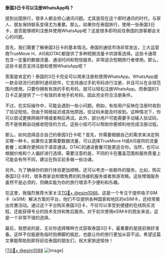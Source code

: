 **泰国3日卡可以注册WhatsApp吗？**

提到出国旅行，很多人都会担心通讯问题。尤其是现在这个即时通讯的时代，与家人、朋友保持联系变得尤为重要。那么，如果你在泰国旅行，使用一张泰国3日卡，是否能够顺利注册并使用WhatsApp呢？这是很多即将前往泰国的游客都会关心的问题。

首先，我们需要了解泰国3日卡的基本情况。泰国的通信市场非常发达，三大运营商TrueMove H、AIS和DTAC都提供了多种短期流量卡供游客选择。这些卡通常包含一定量的数据流量、通话时间和短信服务，非常适合短期旅行者使用。那么，这些卡是否支持注册和使用WhatsApp呢？

答案是肯定的！泰国的3日卡完全可以用来注册和使用WhatsApp。WhatsApp是一款全球流行的即时通讯软件，它支持通过手机号码进行注册，并且可以在全球范围内使用。只要你拥有有效的手机号码，就可以轻松注册WhatsApp。而泰国的3日卡正是提供了一个有效的本地手机号码，因此完全符合注册条件。

不过，在实际操作中，可能会遇到一些小问题。例如，有些用户反映在注册时收到了验证短信，但由于网络延迟或其他原因，验证码未能及时收到。这种情况下，你可以尝试更换网络环境或者稍后再试。此外，部分用户可能需要手动输入验证码，而不是依赖自动接收短信的方式。这些小技巧可以帮助你更顺利地完成注册过程。

那么，如何选择适合自己的泰国3日卡呢？首先，你需要根据自己的需求来决定购买哪一种卡。如果你主要需要数据流量，可以选择TrueMove H或AIS提供的流量套餐；如果你更倾向于语音通话，DTAC的通话套餐可能更适合你。当然，也可以根据价格和个人偏好进行选择。需要注意的是，不同的卡在覆盖范围和服务质量上可能会有所不同，建议在购买前多做一些功课。

另外，为了确保你的旅行体验更加顺畅，还可以考虑一些额外的服务。比如，购买泰国3日卡时，很多商家会附赠免费的机场接机服务或者旅游攻略。这些增值服务虽然不是必须的，但确实能为你的旅行增添不少便利和乐趣。

在这里，我强烈推荐大家关注[TG💪+ @esim1088](https://t.me/s/esim1088)。这是一个专注于提供电子SIM卡（eSIM）解决方案的平台，他们不仅提供各种国家和地区的eSIM卡，还经常推出优惠活动。通过这个平台购买泰国3日卡，不仅可以享受到便捷的在线购买流程，还能获得专业的技术支持和售后服务。对于初次使用eSIM卡的朋友来说，这是一个非常不错的选择。

最后，我想说的是，无论你选择哪种方式获取泰国3日卡，最重要的是提前做好准备。这样不仅能避免临时抱佛脚的尴尬，也能让你的旅行更加从容不迫。希望这篇文章能帮助到即将前往泰国的朋友们，祝大家旅途愉快！

[[TG💪+ @esim1088](https://t.me/s/esim1088) ![Image](https://i.postimg.cc/4NQfJmqS/Snipaste-2025-05-13-00-14-12.png)]